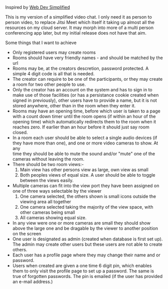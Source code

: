 Inspired by [Web Dev Simplified](https://youtu.be/DvlyzDZDEq4)

This is my version of a simplified video chat.  I only need it as person to person video, to replace Jitsi Meet which itself it taking up almost all the resources on my cloud server.  It may morph into more of a multi person conferencing app later, but my initial release does not have that aim.

Some things that I want to achieve

- Only registered users may create rooms
- Rooms should have very friendly names - and should be matched by the url
- Rooms may be, at the creators descretion, password protected.  A simple 4 digit code is all that is needed.
- The creator can require to be one of the participants, or they may create a room for two other people to use.
- Only the creator has an account on the system and has to sign in to make use of those facilities (or has a persistance cookie created when signed in previously), other users have to provide a name, but
  it is not stored anywhere, other than in the room when they enter it.
- Rooms may have an opening time, before which user is taken to a page with a count down timer until the room opens (if within
  an hour of the opening time) which automatically redirects them to the room when it reaches zero. If earlier than an hour before
  it should just say room closed.
- In a room each user should be able to select a single audio devices (if they have more than one), and one or more video cameras to show. At any   
  time they should be able to mute the sound and/or "mute" one of the cameras without leaving the room.  
- There should be two room views:-
   1) Main view has other persons view as large, own view as small
   2) Both peoples views of equal size.
   A user should be able to toggle between the views easily.
- Multiple cameras can fit into the view port they have been assigned on one of three ways selectable by the viewer
  1) One camera selected, the others shown is small icons outside the viewing area all together
  2) One camera selected taking the majority of the view space, with other cameras being small
  3) All cameras showing equal size.
- In any view were one or more cameras are small they should show above the large one and be dragable by the viewer to another position on the screen
- One user is designated as admin (created when database is first set up).  The admin may create other users but these users are not able to create others.
- Each user has a profile page where they may change their name and or password.
- Users when created are given a one time 6 digit pin, which enables them to only visit the profile page to set up a password.  The same is true of forgotten passwords.  The pin is emailed (if the user has provided an e-mail address.)